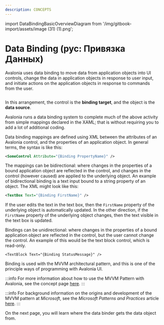 ```yaml
---
description: CONCEPTS
---
```


import DataBindingBasicOverviewDiagram from '/img/gitbook-import/assets/image (31) (1).png';

# Data Binding (рус: Привязка Данных)

Avalonia uses data binding to move data from application objects into UI controls, change the data in application objects in response to user input, and initiate actions on the application objects in response to commands from the user. 

<img src={DataBindingBasicOverviewDiagram} alt=''/>

In this arrangement, the control is the **binding target**, and the object is the **data source**.

Avalonia runs a data binding system to complete much of the above activity from simple mappings declared in the XAML; that is without requiring you to add a lot of additional coding.

Data binding mappings are defined using XML between the attributes of an Avalonia control, and the  properties of an application object. In general terms, the syntax is like this:

```xml
<SomeControl Attribute="{Binding PropertyName}" />
```

The mappings can be bidirectional: where changes in the properties of a bound application object are reflected in the control, and changes in the control (however caused) are applied to the underlying object. An example of bidirectional binding is a text input bound to a string property of an object. The XML might look like this:

```xml
<TextBox Text="{Binding FirstName}" />
```

If the user edits the text in the text box, then the `FirstName` property of the underlying object is automatically updated. In the other direction, if the `FirstName` property of the underlying object changes, then the text visible in the text box is updated.

Bindings can be unidirectional: where changes in the properties of a bound application object are reflected in the control, but the user cannot change the control. An example of this would be the text block control, which is read-only.

```
<TextBlock Text="{Binding StatusMessage}" />
```

Binding is used with the MVVM architectural pattern, and this is one of the principle ways of programming with Avalonia UI.

:::info
For more information about how to use the MVVM Pattern with Avalonia, see the concept page [here](../../../concepts/the-mvvm-pattern).
:::

:::info
For background information on the origins and development of the MVVM pattern at _Microsoft_, see the _Microsoft Patterns and Practices_ article [here](https://msdn.microsoft.com/en-us/library/hh848246.aspx).
:::

On the next page, you will learn where the data binder gets the data object from.
